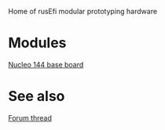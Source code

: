 
Home of rusEfi modular prototyping hardware

# Modules

[Nucleo 144 base board](NUCLEO144_wing)

# See also

[Forum thread](https://rusefi.com/forum/viewtopic.php?f=4&t=1459)